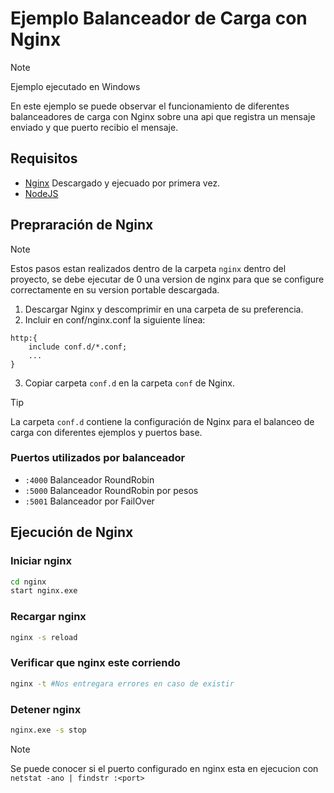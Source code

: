 # Ejemplo Balanceador de Carga con Nginx
> [!NOTE]
> Ejemplo ejecutado en Windows

En este ejemplo se puede observar el funcionamiento de diferentes balanceadores de carga con Nginx sobre una api que registra un mensaje enviado y que puerto recibio el mensaje.
## Requisitos
- [Nginx](https://nginx.org/en/download.html) Descargado y ejecuado por primera vez.
- [NodeJS](https://nodejs.org/en)


## Prepraración de Nginx
> [!NOTE]
> Estos pasos estan realizados dentro de la carpeta `nginx` dentro del proyecto, se debe ejecutar de 0 una version de nginx para que se configure correctamente en su version portable descargada.

1. Descargar Nginx y descomprimir en una carpeta de su preferencia.
2. Incluir en conf/nginx.conf la siguiente línea:
```nginx
http:{
    include conf.d/*.conf;
    ...
}
```
3. Copiar carpeta `conf.d` en la carpeta `conf` de Nginx.
> [!TIP]
> La carpeta `conf.d` contiene la configuración de Nginx para el balanceo de carga con diferentes ejemplos y puertos base.

### Puertos utilizados por balanceador
- `:4000` Balanceador RoundRobin
- `:5000` Balanceador RoundRobin por pesos
- `:5001` Balanceador por FailOver 



## Ejecución de Nginx
### Iniciar nginx
```bash
cd nginx
start nginx.exe
```

### Recargar nginx
```bash
nginx -s reload
```

### Verificar que nginx este corriendo
```bash
nginx -t #Nos entregara errores en caso de existir
```

### Detener nginx
```bash
nginx.exe -s stop
```

> [!NOTE]
> Se puede conocer si el puerto configurado en nginx esta en ejecucion con `netstat -ano | findstr :<port>`
